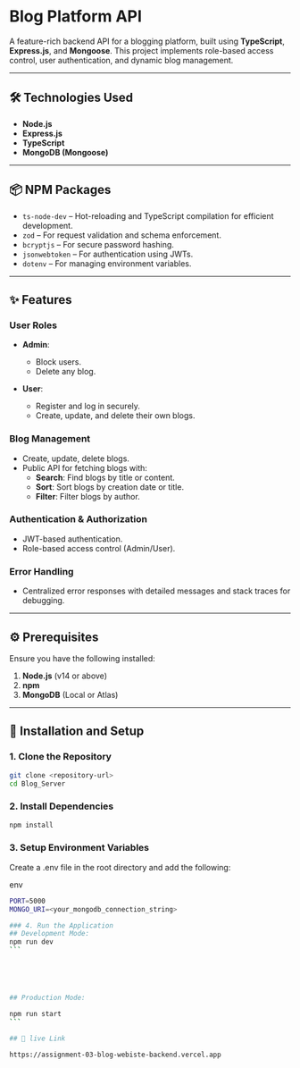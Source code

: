 # Blog Platform API

A feature-rich backend API for a blogging platform, built using **TypeScript**, **Express.js**, and **Mongoose**. This project implements role-based access control, user authentication, and dynamic blog management.

---

## 🛠️ Technologies Used

- **Node.js**
- **Express.js**
- **TypeScript**
- **MongoDB (Mongoose)**

---

## 📦 NPM Packages

- `ts-node-dev` – Hot-reloading and TypeScript compilation for efficient development.
- `zod` – For request validation and schema enforcement.
- `bcryptjs` – For secure password hashing.
- `jsonwebtoken` – For authentication using JWTs.
- `dotenv` – For managing environment variables.

---

## ✨ Features

### User Roles

- **Admin**:

  - Block users.
  - Delete any blog.

- **User**:
  - Register and log in securely.
  - Create, update, and delete their own blogs.

### Blog Management

- Create, update, delete blogs.
- Public API for fetching blogs with:
  - **Search**: Find blogs by title or content.
  - **Sort**: Sort blogs by creation date or title.
  - **Filter**: Filter blogs by author.

### Authentication & Authorization

- JWT-based authentication.
- Role-based access control (Admin/User).

### Error Handling

- Centralized error responses with detailed messages and stack traces for debugging.

---

## ⚙️ Prerequisites

Ensure you have the following installed:

1. **Node.js** (v14 or above)
2. **npm**
3. **MongoDB** (Local or Atlas)

---

## 🚀 Installation and Setup

### 1. Clone the Repository

```bash
git clone <repository-url>
cd Blog_Server
```

### 2. Install Dependencies

```bash
npm install
```

### 3. Setup Environment Variables

Create a .env file in the root directory and add the following:

env

```bash
PORT=5000
MONGO_URI=<your_mongodb_connection_string>
```

````bash
### 4. Run the Application
## Development Mode:
npm run dev
```





## Production Mode:

npm run start
```

## 🔗 live Link

https://assignment-03-blog-webiste-backend.vercel.app
````
